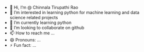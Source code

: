 - 👋 Hi, I’m @ Chinnala Tirupathi Rao
- 👀 I’m interested in learning python for machine learning and data science related projects
- 🌱 I’m currently learning python
- 💞️ I’m looking to collaborate on github
- 📫 How to reach me ...
- 😄 Pronouns: ...
- ⚡ Fun fact: ...

<!---
Tirupathi007/Tirupathi007 is a ✨ special ✨ repository because its `README.md` (this file) appears on your GitHub profile.
You can click the Preview link to take a look at your changes.
--->
